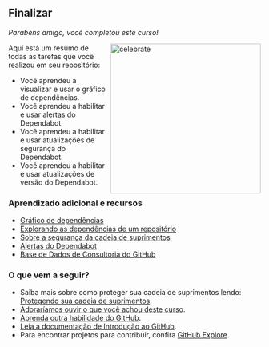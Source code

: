 ## Finalizar

_Parabéns amigo, você completou este curso!_

<img src="https://octodex.github.com/images/welcometocat.png" alt=celebrate width=300 align=right>

Aqui está um resumo de todas as tarefas que você realizou em seu repositório:

- Você aprendeu a visualizar e usar o gráfico de dependências.
- Você aprendeu a habilitar e usar alertas do Dependabot.
- Você aprendeu a habilitar e usar atualizações de segurança do Dependabot.
- Você aprendeu a habilitar e usar atualizações de versão do Dependabot.

### Aprendizado adicional e recursos

- [Gráfico de dependências](https://docs.github.com/en/code-security/supply-chain-security/understanding-your-software-supply-chain/about-the-dependency-graph)
- [Explorando as dependências de um repositório](https://docs.github.com/en/code-security/supply-chain-security/understanding-your-software-supply-chain/exploring-the-dependencies-of-a-repository)
- [Sobre a segurança da cadeia de suprimentos](https://docs.github.com/en/code-security/supply-chain-security/understanding-your-software-supply-chain/about-supply-chain-security)
- [Alertas do Dependabot](https://docs.github.com/en/code-security/dependabot/dependabot-alerts/about-dependabot-alerts)
- [Base de Dados de Consultoria do GitHub](https://docs.github.com/en/code-security/dependabot/dependabot-alerts/browsing-security-advisories-in-the-github-advisory-database)

### O que vem a seguir?

- Saiba mais sobre como proteger sua cadeia de suprimentos lendo: [Protegendo sua cadeia de suprimentos](https://docs.github.com/en/code-security/supply-chain-security/understanding-your-software-supply-chain/about-supply-chain-security).
- [Adoraríamos ouvir o que você achou deste curso](https://github.com/skills/.github/discussions).
- [Aprenda outra habilidade do GitHub](https://github.com/skills).
- [Leia a documentação de Introdução ao GitHub](https://docs.github.com/en/get-started).
- Para encontrar projetos para contribuir, confira [GitHub Explore](https://github.com/explore).
